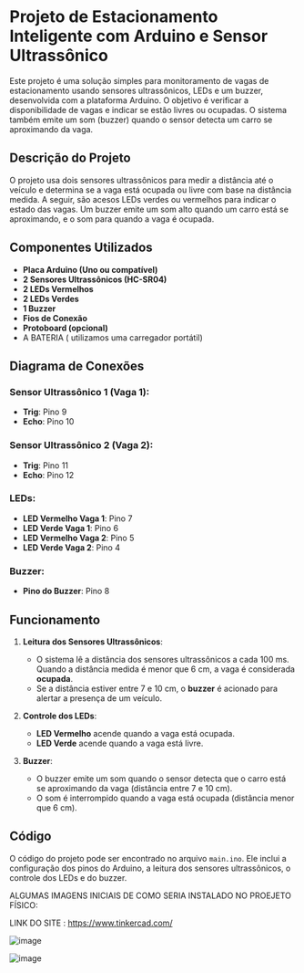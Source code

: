 # Projeto de Estacionamento Inteligente com Arduino e Sensor Ultrassônico

Este projeto é uma solução simples para monitoramento de vagas de estacionamento usando sensores ultrassônicos, LEDs e um buzzer, desenvolvida com a plataforma Arduino. O objetivo é verificar a disponibilidade de vagas e indicar se estão livres ou ocupadas. O sistema também emite um som (buzzer) quando o sensor detecta um carro se aproximando da vaga.

## Descrição do Projeto

O projeto usa dois sensores ultrassônicos para medir a distância até o veículo e determina se a vaga está ocupada ou livre com base na distância medida. A seguir, são acesos LEDs verdes ou vermelhos para indicar o estado das vagas. Um buzzer emite um som alto quando um carro está se aproximando, e o som para quando a vaga é ocupada.

## Componentes Utilizados

- **Placa Arduino (Uno ou compatível)**
- **2 Sensores Ultrassônicos (HC-SR04)**
- **2 LEDs Vermelhos**
- **2 LEDs Verdes**
- **1 Buzzer**
- **Fios de Conexão**
- **Protoboard (opcional)**
- A BATERIA ( utilizamos uma carregador portátil) 

## Diagrama de Conexões

### Sensor Ultrassônico 1 (Vaga 1):
- **Trig**: Pino 9
- **Echo**: Pino 10

### Sensor Ultrassônico 2 (Vaga 2):
- **Trig**: Pino 11
- **Echo**: Pino 12

### LEDs:
- **LED Vermelho Vaga 1**: Pino 7
- **LED Verde Vaga 1**: Pino 6
- **LED Vermelho Vaga 2**: Pino 5
- **LED Verde Vaga 2**: Pino 4

### Buzzer:
- **Pino do Buzzer**: Pino 8

## Funcionamento

1. **Leitura dos Sensores Ultrassônicos**:
   - O sistema lê a distância dos sensores ultrassônicos a cada 100 ms. Quando a distância medida é menor que 6 cm, a vaga é considerada **ocupada**.
   - Se a distância estiver entre 7 e 10 cm, o **buzzer** é acionado para alertar a presença de um veículo.

2. **Controle dos LEDs**:
   - **LED Vermelho** acende quando a vaga está ocupada.
   - **LED Verde** acende quando a vaga está livre.

3. **Buzzer**:
   - O buzzer emite um som quando o sensor detecta que o carro está se aproximando da vaga (distância entre 7 e 10 cm).
   - O som é interrompido quando a vaga está ocupada (distância menor que 6 cm).

## Código

O código do projeto pode ser encontrado no arquivo `main.ino`. Ele inclui a configuração dos pinos do Arduino, a leitura dos sensores ultrassônicos, o controle dos LEDs e do buzzer.










ALGUMAS IMAGENS INICIAIS DE COMO SERIA INSTALADO NO PROEJETO FÍSICO:

LINK DO SITE : https://www.tinkercad.com/

![image](https://github.com/user-attachments/assets/5ceb8d08-1b88-4dfb-ba77-bf7133cff024)


![image](https://github.com/user-attachments/assets/eadecf53-7a28-4c02-9926-21222ac6f333)

